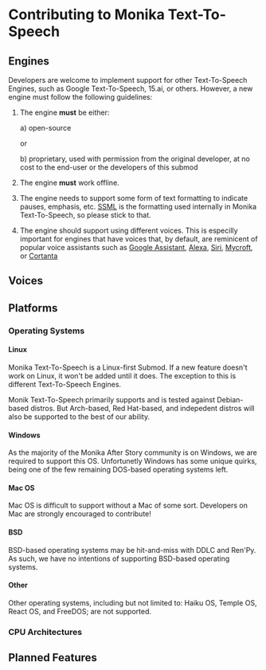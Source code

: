 # Contributing to Monika Text-To-Speech

## Engines
Developers are welcome to implement support for other Text-To-Speech Engines, such as Google Text-To-Speech, 15.ai, or others. However, a new engine must follow the following guidelines:
1. The engine **must** be either:

   a) open-source
   
     or
     
   b) proprietary, used with permission from the original developer, at no cost to the end-user or the developers of this submod

2. The engine **must** work offline.
3. The engine needs to support some form of text formatting to indicate pauses, emphasis, etc. [SSML](https://en.wikipedia.org/wiki/Speech_Synthesis_Markup_Language) is the formatting used internally in Monika Text-To-Speech, so please stick to that.
4. The engine should support using different voices. This is especilly important for engines that have voices that, by default, are reminicent of popular voice assistants such as [Google Assistant](https://www.youtube.com/watch?v=5WEt-j7N7N8), [Alexa](https://www.youtube.com/watch?v=7ya8ahjnfnE), [Siri](https://youtu.be/zOJBGZmCZYU?t=7), [Mycroft](https://www.youtube.com/watch?v=71RwUTnGJbI), or [Cortanta](https://www.youtube.com/watch?v=YFweSyEQiv0)

## Voices


## Platforms

### Operating Systems
#### Linux
Monika Text-To-Speech is a Linux-first Submod. If a new feature doesn't work on Linux, it won't be added until it does. The exception to this is different Text-To-Speech Engines.

Monik Text-To-Speech primarily supports and is tested against Debian-based distros. But Arch-based, Red Hat-based, and indepedent distros will also be supported to the best of our ability.

#### Windows
As the majority of the Monika After Story community is on Windows, we are required to support this OS. Unfortunetly Windows has some unique quirks, being one of the few remaining DOS-based operating systems left.

#### Mac OS
Mac OS is difficult to support without a Mac of some sort. Developers on Mac are strongly encouraged to contribute!


#### BSD
BSD-based operating systems may be hit-and-miss with DDLC and Ren'Py. As such, we have no intentions of supporting BSD-based operating systems.


#### Other
Other operating systems, including but not limited to: Haiku OS, Temple OS, React OS, and FreeDOS; are not supported.

### CPU Architectures


## Planned Features

